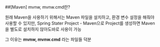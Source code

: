##[Maven] mvnw, mvnw.cmd란?


원래 Maven을 사용하기 위해서는 Maven 파일을 설치하고, 환경 변수 설정을 해줘야 사용할 수 있지만, 
Spring Stater Project - Maven으로 Project를 생성하면 
Maven을 별도로 설치하지 않아도바로 사용이 가능 

그 이유는 **mvnw, mvnw.cmd** 라는 파일들 덕분
